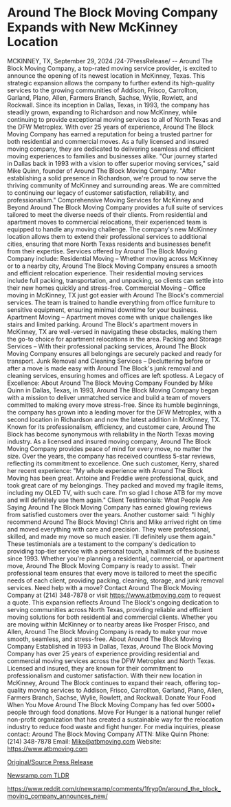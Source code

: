 # Around The Block Moving Company Expands with New McKinney Location

MCKINNEY, TX, September 29, 2024 /24-7PressRelease/ -- Around The Block Moving Company, a top-rated moving service provider, is excited to announce the opening of its newest location in McKinney, Texas. This strategic expansion allows the company to further extend its high-quality services to the growing communities of Addison, Frisco, Carrollton, Garland, Plano, Allen, Farmers Branch, Sachse, Wylie, Rowlett, and Rockwall. Since its inception in Dallas, Texas, in 1993, the company has steadily grown, expanding to Richardson and now McKinney, while continuing to provide exceptional moving services to all of North Texas and the DFW Metroplex.  With over 25 years of experience, Around The Block Moving Company has earned a reputation for being a trusted partner for both residential and commercial moves. As a fully licensed and insured moving company, they are dedicated to delivering seamless and efficient moving experiences to families and businesses alike.  "Our journey started in Dallas back in 1993 with a vision to offer superior moving services," said Mike Quinn, founder of Around The Block Moving Company. "After establishing a solid presence in Richardson, we're proud to now serve the thriving community of McKinney and surrounding areas. We are committed to continuing our legacy of customer satisfaction, reliability, and professionalism."  Comprehensive Moving Services for McKinney and Beyond Around The Block Moving Company provides a full suite of services tailored to meet the diverse needs of their clients. From residential and apartment moves to commercial relocations, their experienced team is equipped to handle any moving challenge. The company's new McKinney location allows them to extend their professional services to additional cities, ensuring that more North Texas residents and businesses benefit from their expertise.  Services offered by Around The Block Moving Company include: Residential Moving – Whether moving across McKinney or to a nearby city, Around The Block Moving Company ensures a smooth and efficient relocation experience. Their residential moving services include full packing, transportation, and unpacking, so clients can settle into their new homes quickly and stress-free.  Commercial Moving – Office moving in McKinney, TX just got easier with Around The Block's commercial services. The team is trained to handle everything from office furniture to sensitive equipment, ensuring minimal downtime for your business.  Apartment Moving – Apartment moves come with unique challenges like stairs and limited parking. Around The Block's apartment movers in McKinney, TX are well-versed in navigating these obstacles, making them the go-to choice for apartment relocations in the area.  Packing and Storage Services – With their professional packing services, Around The Block Moving Company ensures all belongings are securely packed and ready for transport.  Junk Removal and Cleaning Services – Decluttering before or after a move is made easy with Around The Block's junk removal and cleaning services, ensuring homes and offices are left spotless.  A Legacy of Excellence: About Around The Block Moving Company Founded by Mike Quinn in Dallas, Texas, in 1993, Around The Block Moving Company began with a mission to deliver unmatched service and build a team of movers committed to making every move stress-free. Since its humble beginnings, the company has grown into a leading mover for the DFW Metroplex, with a second location in Richardson and now the latest addition in McKinney, TX. Known for its professionalism, efficiency, and customer care, Around The Block has become synonymous with reliability in the North Texas moving industry.  As a licensed and insured moving company, Around The Block Moving Company provides peace of mind for every move, no matter the size. Over the years, the company has received countless 5-star reviews, reflecting its commitment to excellence. One such customer, Kerry, shared her recent experience:  "My whole experience with Around The Block Moving has been great. Antoine and Freddie were professional, quick, and took great care of my belongings. They packed and moved my fragile items, including my OLED TV, with such care. I'm so glad I chose ATB for my move and will definitely use them again."  Client Testimonials: What People Are Saying Around The Block Moving Company has earned glowing reviews from satisfied customers over the years. Another customer said:  "I highly recommend Around The Block Moving! Chris and Mike arrived right on time and moved everything with care and precision. They were professional, skilled, and made my move so much easier. I'll definitely use them again."  These testimonials are a testament to the company's dedication to providing top-tier service with a personal touch, a hallmark of the business since 1993.  Whether you're planning a residential, commercial, or apartment move, Around The Block Moving Company is ready to assist. Their professional team ensures that every move is tailored to meet the specific needs of each client, providing packing, cleaning, storage, and junk removal services.  Need help with a move? Contact Around The Block Moving Company at (214) 348-7878 or visit https://www.atbmoving.com to request a quote.  This expansion reflects Around The Block's ongoing dedication to serving communities across North Texas, providing reliable and efficient moving solutions for both residential and commercial clients. Whether you are moving within McKinney or to nearby areas like Prosper Frisco, and Allen, Around The Block Moving Company is ready to make your move smooth, seamless, and stress-free.  About Around The Block Moving Company Established in 1993 in Dallas, Texas, Around The Block Moving Company has over 25 years of experience providing residential and commercial moving services across the DFW Metroplex and North Texas. Licensed and insured, they are known for their commitment to professionalism and customer satisfaction. With their new location in McKinney, Around The Block continues to expand their reach, offering top-quality moving services to Addison, Frisco, Carrollton, Garland, Plano, Allen, Farmers Branch, Sachse, Wylie, Rowlett, and Rockwall.  Donate Your Food When You Move Around The Block Moving Company has fed over 5000+ people through food donations. Move For Hunger is a national hunger relief non-profit organization that has created a sustainable way for the relocation industry to reduce food waste and fight hunger.  For media inquiries, please contact: Around The Block Moving Company ATTN: Mike Quinn Phone: (214) 348-7878 Email: Mike@atbmoving.com Website: https://www.atbmoving.com 

[Original/Source Press Release](https://www.24-7pressrelease.com/press-release/514794/around-the-block-moving-company-expands-with-new-mckinney-location)
                    

[Newsramp.com TLDR](None) 

https://www.reddit.com/r/newsramp/comments/1fryq0n/around_the_block_moving_company_announces_new/